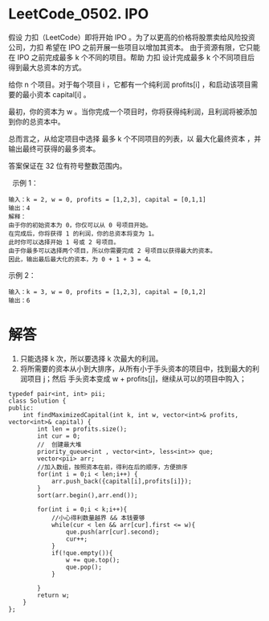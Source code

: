 # LeetCode_0502. IPO

假设 力扣（LeetCode）即将开始 IPO 。为了以更高的价格将股票卖给风险投资公司，力扣 希望在 IPO 之前开展一些项目以增加其资本。 由于资源有限，它只能在 IPO 之前完成最多 k 个不同的项目。帮助 力扣 设计完成最多 k 个不同项目后得到最大总资本的方式。

给你 n 个项目。对于每个项目 i ，它都有一个纯利润 profits[i] ，和启动该项目需要的最小资本 capital[i] 。

最初，你的资本为 w 。当你完成一个项目时，你将获得纯利润，且利润将被添加到你的总资本中。

总而言之，从给定项目中选择 最多 k 个不同项目的列表，以 最大化最终资本 ，并输出最终可获得的最多资本。

答案保证在 32 位有符号整数范围内。

 
示例 1：
```
输入：k = 2, w = 0, profits = [1,2,3], capital = [0,1,1]
输出：4
解释：
由于你的初始资本为 0，你仅可以从 0 号项目开始。
在完成后，你将获得 1 的利润，你的总资本将变为 1。
此时你可以选择开始 1 号或 2 号项目。
由于你最多可以选择两个项目，所以你需要完成 2 号项目以获得最大的资本。
因此，输出最后最大化的资本，为 0 + 1 + 3 = 4。
```

示例 2：
```
输入：k = 3, w = 0, profits = [1,2,3], capital = [0,1,2]
输出：6
```

# 解答

1. 只能选择 k 次，所以要选择 k 次最大的利润。
2. 将所需要的资本从小到大排序，从所有小于手头资本的项目中，找到最大的利润项目 j；然后 手头资本变成 w + profits[j]，继续从可以的项目中购入；

```
typedef pair<int, int> pii;
class Solution {    
public:
    int findMaximizedCapital(int k, int w, vector<int>& profits, vector<int>& capital) {
        int len = profits.size();
        int cur = 0;
        //  创建最大堆
        priority_queue<int , vector<int>, less<int>> que;
        vector<pii> arr;
        //加入数组，按照资本在前，得利在后的顺序，方便排序
        for(int i = 0;i < len;i++) {
            arr.push_back({capital[i],profits[i]});
        }
        sort(arr.begin(),arr.end());

        for(int i = 0;i < k;i++){
            //小心得利数量越界 && 本钱要够
            while(cur < len && arr[cur].first <= w){
                que.push(arr[cur].second);
                cur++;
            }
            if(!que.empty()){
                w += que.top();
                que.pop();
            }

        }
        return w;
    }
};
```
